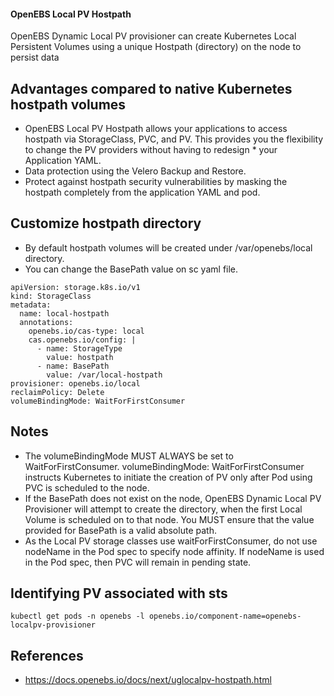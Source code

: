 #### OpenEBS Local PV Hostpath

OpenEBS Dynamic Local PV provisioner can create Kubernetes Local Persistent Volumes using a unique Hostpath (directory) on the node to persist data

## Advantages compared to native Kubernetes hostpath volumes

* OpenEBS Local PV Hostpath allows your applications to access hostpath via StorageClass, PVC, and PV. This provides you the flexibility to change the PV providers without having to redesign * your Application YAML.
* Data protection using the Velero Backup and Restore.
* Protect against hostpath security vulnerabilities by masking the hostpath completely from the application YAML and pod.


## Customize hostpath directory
* By default hostpath volumes will be created under /var/openebs/local directory.
* You can change the BasePath value on sc yaml file.

```
apiVersion: storage.k8s.io/v1
kind: StorageClass
metadata:
  name: local-hostpath
  annotations:
    openebs.io/cas-type: local
    cas.openebs.io/config: |
      - name: StorageType
        value: hostpath
      - name: BasePath
        value: /var/local-hostpath
provisioner: openebs.io/local
reclaimPolicy: Delete
volumeBindingMode: WaitForFirstConsumer
```

## Notes

* The volumeBindingMode MUST ALWAYS be set to WaitForFirstConsumer. volumeBindingMode: WaitForFirstConsumer instructs Kubernetes to initiate the creation of PV only after Pod using PVC is scheduled to the node.
* If the BasePath does not exist on the node, OpenEBS Dynamic Local PV Provisioner will attempt to create the directory, when the first Local Volume is scheduled on to that node. You MUST ensure that the value provided for BasePath is a valid absolute path.
* As the Local PV storage classes use waitForFirstConsumer, do not use nodeName in the Pod spec to specify node affinity. If nodeName is used in the Pod spec, then PVC will remain in pending state.

## Identifying PV associated with sts
```
kubectl get pods -n openebs -l openebs.io/component-name=openebs-localpv-provisioner
```


## References
* https://docs.openebs.io/docs/next/uglocalpv-hostpath.html
